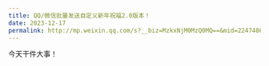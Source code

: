 ```yaml
---
title: QQ/微信批量发送自定义新年祝福2.0版本！
date: 2023-12-17
permalink: http://mp.weixin.qq.com/s?__biz=MzkxNjM0MzQ0MQ==&mid=2247486223&idx=1&sn=95ff6e0231cb50c3d1b9392ac0e435f5&chksm=c15014f1f6279de7686802fd96daea11839224af725ef1987dd1707e3fc59e6cb0327a52c338#rd
---
```


今天干件大事！